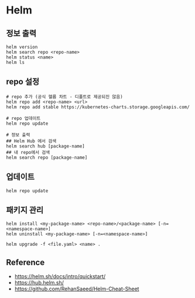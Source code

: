 # Helm

## 정보 출력

```
helm version
helm search repo <repo-name>
helm status <name>
helm ls
```

## repo 설정

```
# repo 추가 (공식 헬름 차트 - 디폴트로 제공되진 않음)
helm repo add <repo-name> <url>
helm repo add stable https://kubernetes-charts.storage.googleapis.com/

# repo 업데이트
helm repo update

# 정보 출력
## Helm Hub 에서 검색
helm search hub [package-name]
## 내 repo에서 검색
helm search repo [package-name]
```

## 업데이트

```
helm repo update
```

## 패키지 관리

```
helm install <my-package-name> <repo-name>/<package-name> [-n=<namespace-name>]
helm uninstall <my-package-name> [-n=<namespace-name>]
```

```
helm upgrade -f <file.yaml> <name> .
```

## Reference

* <https://helm.sh/docs/intro/quickstart/>
* <https://hub.helm.sh/>
* <https://github.com/RehanSaeed/Helm-Cheat-Sheet>
